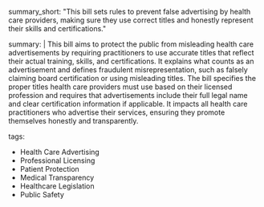 summary_short: "This bill sets rules to prevent false advertising by health care providers, making sure they use correct titles and honestly represent their skills and certifications."

summary: |
  This bill aims to protect the public from misleading health care advertisements by requiring practitioners to use accurate titles that reflect their actual training, skills, and certifications. It explains what counts as an advertisement and defines fraudulent misrepresentation, such as falsely claiming board certification or using misleading titles. The bill specifies the proper titles health care providers must use based on their licensed profession and requires that advertisements include their full legal name and clear certification information if applicable. It impacts all health care practitioners who advertise their services, ensuring they promote themselves honestly and transparently.

tags:
  - Health Care Advertising
  - Professional Licensing
  - Patient Protection
  - Medical Transparency
  - Healthcare Legislation
  - Public Safety
